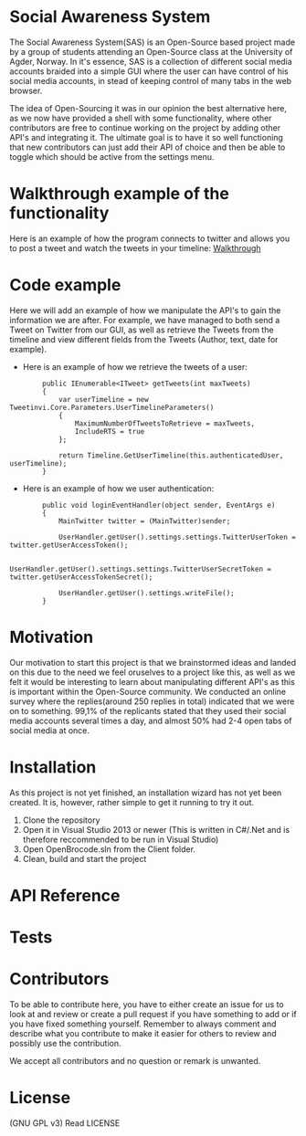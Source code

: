 # Social Awareness System

The Social Awareness System(SAS) is an Open-Source based project made by a group of students attending an Open-Source class at the University of Agder, Norway. 
In it's essence, SAS is a collection of different social media accounts braided into a simple GUI where the user can have control of his social media accounts,
in stead of keeping control of many tabs in the web browser. 

The idea of Open-Sourcing it was in our opinion the best alternative here, as we now have provided a shell with some functionality, where other contributors
are free to continue working on the project by adding other API's and integrating it. The ultimate goal is to have it so well functioning that 
new contributors can just add their API of choice and then be able to toggle which should be active from the settings menu.

# Walkthrough example of the functionality

Here is an example of how the program connects to twitter and allows you to post a tweet and watch the tweets in your timeline:
[Walkthrough](https://github.com/Nyranith/OpenBrocode/blob/master/SAS%20twitter%20guide.pdf)


# Code example

Here we will add an example of how we manipulate the API's to gain the information we are after. For example, we have managed to both send a Tweet on Twitter from our GUI,
as well as retrieve the Tweets from the timeline and view different fields from the Tweets (Author, text, date for example).


* Here is an example of how we retrieve the tweets of a user:
```
        public IEnumerable<ITweet> getTweets(int maxTweets)
        {
            var userTimeline = new Tweetinvi.Core.Parameters.UserTimelineParameters()
            {
                MaximumNumberOfTweetsToRetrieve = maxTweets,
                IncludeRTS = true
            };

            return Timeline.GetUserTimeline(this.authenticatedUser, userTimeline);
        }
```

* Here is an example of how we user authentication:
```
        public void loginEventHandler(object sender, EventArgs e)
        {
            MainTwitter twitter = (MainTwitter)sender;

            UserHandler.getUser().settings.settings.TwitterUserToken = twitter.getUserAccessToken();

            UserHandler.getUser().settings.settings.TwitterUserSecretToken = twitter.getUserAccessTokenSecret();

            UserHandler.getUser().settings.writeFile(); 
        }
```


# Motivation

Our motivation to start this project is that we brainstormed ideas and landed on this due to the need we feel oruselves to a project like this,
as well as we felt it would be interesting to learn about manipulating different API's as this is important within the Open-Source community.
We conducted an online survey where the replies(around 250 replies in total) indicated that we were on to something. 99,1% of the replicants stated that they used their social media accounts several times a day,
and almost 50% had 2-4 open tabs of social media at once. 

# Installation

As this project is not yet finished, an installation wizard has not yet been created. It is, however, rather simple to get it running to try it out.

1. Clone the repository
2. Open it in Visual Studio 2013 or newer (This is written in C#/.Net and is therefore reccommended to be run in Visual Studio)
3. Open OpenBrocode.sln from the Client folder. 
4. Clean, build and start the project

# API Reference

# Tests

# Contributors

To be able to contribute here, you have to either create an issue for us to look at and review or create a pull request if you have something to add or if you have fixed something yourself. Remember to always comment and describe what you contribute to make it easier for others to review and possibly use the contribution. 

We accept all contributors and no question or remark is unwanted. 

# License

(GNU GPL v3)
Read LICENSE
